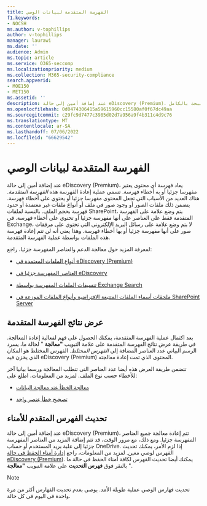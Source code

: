 ```yaml
---
title: الفهرسة المتقدمة لبيانات الوصي
f1.keywords:
- NOCSH
ms.author: v-tophillips
author: v-tophillips
manager: laurawi
ms.date: ''
audience: Admin
ms.topic: article
ms.service: O365-seccomp
ms.localizationpriority: medium
ms.collection: M365-security-compliance
search.appverid:
- MOE150
- MET150
ms.assetid: ''
description: عند إضافة أمين إلى حالة eDiscovery (Premium)، تتم إعادة معالجة أي محتوى يعتبر مفهرسا جزئيا لجعله قابلا للبحث بالكامل.
ms.openlocfilehash: 0d0474306415a59615960cc15580af0f67dc49aa
ms.sourcegitcommit: c29fc9d7477c3985d02d7a956a9f4b311c4d9c76
ms.translationtype: MT
ms.contentlocale: ar-SA
ms.lasthandoff: 07/06/2022
ms.locfileid: "66629542"
---
```

# <a name="advanced-indexing-of-custodian-data"></a>الفهرسة المتقدمة لبيانات الوصي

عند إضافة أمين إلى حالة eDiscovery (Premium)، يعاد فهرسة أي محتوى يعتبر مفهرسا جزئيا أو به أخطاء فهرسة. تسمى عملية إعادة الفهرسة هذه *الفهرسة المتقدمة*. هناك العديد من الأسباب التي تجعل المحتوى مفهرسا جزئيا أو يحتوي على أخطاء فهرسة. يتضمن ذلك ملفات الصور أو وجود صور في ملف أو أنواع ملفات غير معتمدة أو حدود فهرسة بحجم الملف. بالنسبة لملفات SharePoint، يتم وضع علامة على الفهرسة المتقدمة فقط على العناصر على أنها مفهرسة جزئيا أو تحتوي على أخطاء فهرسة. في Exchange، لا يتم وضع علامة على رسائل البريد الإلكتروني التي تحتوي على مرفقات صور على أنها مفهرسة جزئيا أو بها أخطاء فهرسة. وهذا يعني أنه لن تتم إعادة فهرسة هذه الملفات بواسطة عملية الفهرسة المتقدمة.

لمعرفة المزيد حول معالجة الدعم والعناصر المفهرسة جزئيا، راجع:

- [أنواع الملفات المعتمدة في eDiscovery (Premium)](supported-filetypes-ediscovery20.md)

- [العناصر المفهرسة جزئيا في eDiscovery](partially-indexed-items-in-content-search.md)

- [تنسيقات الملفات المفهرسة بواسطة Exchange Search](/exchange/file-formats-indexed-by-exchange-search-exchange-2013-help)

- [ملحقات أسماء الملفات المتتبعة الافتراضية وأنواع الملفات الموزعة في SharePoint Server](/SharePoint/technical-reference/default-crawled-file-name-extensions-and-parsed-file-types)

## <a name="viewing-advanced-indexing-results"></a>عرض نتائج الفهرسة المتقدمة

بعد اكتمال عملية الفهرسة المتقدمة، يمكنك الحصول على فهم لفعالية إعادة المعالجة.  في طريقة عرض نتائج الفهرسة المتقدمة على علامة التبويب **"معالجة** " لحالة ما، يسرد الرسم البياني عدد العناصر المضافة إلى *الفهرس المختلط*.  الفهرس المختلط هو المكان الذي يخزن فيه eDiscovery (Premium) المحتوى الذي تمت إعادة معالجته.

تتضمن طريقة العرض هذه أيضا عدد العناصر التي تتطلب المعالجة ورسما بيانيا آخر للأخطاء حسب نوع الملف. لمزيد من المعلومات، اطلع على:

- [معالجة الخطأ عند معالجة البيانات](error-remediation-when-processing-data-in-advanced-ediscovery.md)

- [تصحيح خطأ عنصر واحد](single-item-error-remediation.md)

## <a name="updating-the-advanced-index-for-custodians"></a>تحديث الفهرس المتقدم للأمناء

عند إضافة أمين إلى حالة eDiscovery (Premium)، تتم إعادة معالجة جميع العناصر المفهرسة جزئيا. ومع ذلك، مع مرور الوقت، قد تتم إضافة المزيد من العناصر المفهرسة جزئيا إلى علبة بريد المستخدم أو حساب OneDrive.  إذا لزم الأمر، يمكنك تحديث الفهرس لوصي معين. لمزيد من المعلومات، راجع [إدارة أمناء الحفظ في حالة eDiscovery (Premium](manage-new-custodians.md#reindex-custodian-data)). يمكنك أيضا تحديث الفهرس لكافة أمناء الحفظ في حالة ما بالنقر فوق **فهرس التحديث** على علامة التبويب **"معالجة** ".

> [!NOTE]
> تحديث فهارس الوصي عملية طويلة الأمد. يوصى بعدم تحديث الفهارس أكثر من مرة واحدة في اليوم في كل حالة.
